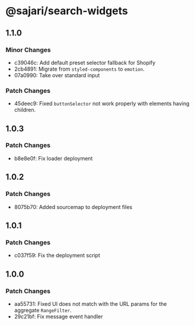 # @sajari/search-widgets

## 1.1.0

### Minor Changes

- c39046c: Add default preset selector fallback for Shopify
- 2cb4891: Migrate from `styled-components` to `emotion`.
- 07a0990: Take over standard input

### Patch Changes

- 45deec9: Fixed `buttonSelector` not work properly with elements having children.

## 1.0.3

### Patch Changes

- b8e8e0f: Fix loader deployment

## 1.0.2

### Patch Changes

- 8075b70: Added sourcemap to deployment files

## 1.0.1

### Patch Changes

- c037f59: Fix the deployment script

## 1.0.0

### Patch Changes

- aa55731: Fixed UI does not match with the URL params for the aggregate `RangeFilter`.
- 29c21bf: Fix message event handler
